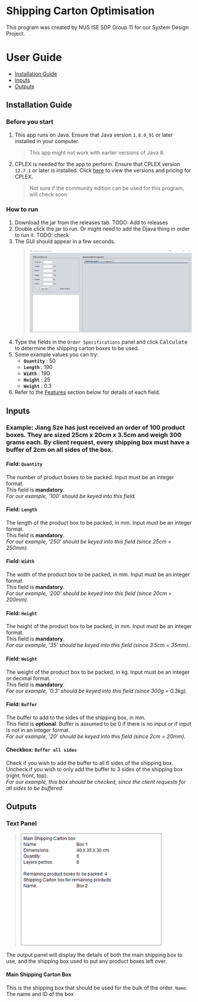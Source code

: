 # Shipping Carton Optimisation
This program was created by NUS ISE SDP Group 11 for our System Design Project.

# User Guide

* [Installation Guide](#installation-guide)
* [Inputs](#inputs)
* [Outputs](#outputs)

## Installation Guide

### Before you start
1. This app runs on Java. Ensure that Java version `1.8.0_91` or later installed in your computer.
    > This app might not work with earlier versions of Java 8.
2. CPLEX is needed for the app to perform. Ensure that CPLEX version `12.7.1` or later is installed. Click [here](https://www.ibm.com/products/ilog-cplex-optimization-studio/pricing) to view the versions and pricing for CPLEX.
    > Not sure if the community edition can be used for this program, will check soon

### How to run
1. Download the jar from the releases tab. TODO: Add to releases
2. Double click the jar to run. Or might need to add the Djava thing in order to run it. TODO: check
3. The GUI should appear in a few seconds.
    > <img src="images/GUIprototype.png" width="600">
4. Type the fields in the `Order Specifications` panel and click <kbd>Calculate</kbd> to determine the shipping carton boxes to be used.
5. Some example values you can try:
    * **`Quantity`** : 50
    * **`Length`** : 190
    * **`Width`** : 190
    * **`Height`** : 25
    * **`Weight`** : 0.3
6. Refer to the [Features](#features) section below for details of each field.<br>

## Inputs
### Example: Jiang Sze has just received an order of 100 product boxes. They are sized 25cm x 20cm x 3.5cm and weigh 300 grams each. By client request, every shipping box must have a buffer of 2cm on all sides of the box. 
#### Field: `Quantity`
The number of product boxes to be packed. Input must be an integer format.<br>
This field is **mandatory**.<br>
*For our example, '100' should be keyed into this field.*<br>
#### Field: `Length`
The length of the product box to be packed, in mm. Input must be an integer format.<br>
This field is **mandatory**.<br>
*For our example, '250' should be keyed into this field (since 25cm = 250mm).*<br>
#### Field: `Width`
The width of the product box to be packed, in mm. Input must be an integer format.<br>
This field is **mandatory**.<br>
*For our example, '200' should be keyed into this field (since 20cm = 200mm).*<br>
#### Field: `Height`
The height of the product box to be packed, in mm. Input must be an integer format.<br>
This field is **mandatory**.<br>
*For our example, '35' should be keyed into this field (since 3.5cm = 35mm).*<br>
#### Field: `Weight`
The weight of the product box to be packed, in kg. Input must be an integer or decimal format.<br>
This field is **mandatory**.<br>
*For our example, '0.3' should be keyed into this field (since 300g = 0.3kg).*<br>
#### Field: `Buffer`
The buffer to add to the sides of the shipping box, in mm.<br>
This field is **optional**. Buffer is assumed to be 0 if there is no input or if input is not in an integer format.<br>
*For our example, '20' should be keyed into this field (since 2cm = 20mm).*<br>
#### Checkbox: `Buffer all sides`
Check if you wish to add the buffer to all 6 sides of the shipping box.<br>
Uncheck if you wish to only add the buffer to 3 sides of the shipping box (right, front, top).<br>
*For our example, this box should be checked, since the client requests for all sides to be buffered.*<br>

## Outputs
### Text Panel
> <img src="images/outputpanel.png">
The output panel will display the details of both the main shipping box to use, and the shipping box used to put any product boxes left over. 
#### Main Shipping Carton Box
This is the shipping box that should be used for the bulk of the order.
`Name`: The name and ID of the box
